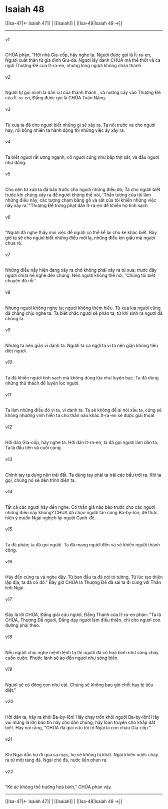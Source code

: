 # Isaiah 48

[[Isa-47|← Isaiah 47]] | [[Isaiah]] | [[Isa-49|Isaiah 49 →]]
***



###### v1 
CHÚA phán, "Hỡi nhà Gia-cốp, hãy nghe ta. Ngươi được gọi là Ít-ra-en, Ngươi xuất thân từ gia đình Giu-đa. Ngươi lấy danh CHÚA mà thề thốt và ca ngợi Thượng Đế của Ít-ra-en, nhưng lòng ngươi không chân thành. 

###### v2 
Ngươi tự gọi mình là dân cư của thành thánh , và nương cậy vào Thượng Đế của Ít-ra-en, Đấng được gọi là CHÚA Toàn Năng. 

###### v3 
Từ xưa ta đã cho ngươi biết những gì sẽ xảy ra. Ta nói trước và cho ngươi hay; rồi bỗng nhiên ta hành động thì những việc ấy xảy ra. 

###### v4 
Ta biết ngươi rất ương ngạnh; cổ ngươi cứng như bắp thịt sắt, và đầu ngươi như đồng. 

###### v5 
Cho nên từ xưa ta đã bảo trước cho ngươi những điều đó; Ta cho ngươi biết trước khi chúng xảy ra để ngươi không thể nói, 'Thần tượng của tôi làm những điều nầy, các tượng chạm bằng gỗ và sắt của tôi khiến những việc nầy xảy ra.'"Thượng Đế trừng phạt dân Ít-ra-en để khiến họ tinh sạch 

###### v6 
"Ngươi đã nghe thấy mọi việc để ngươi có thể kể lại cho kẻ khác biết. Bây giờ ta sẽ cho ngươi biết những điều mới lạ, những điều kín giấu mà ngươi chưa rõ. 

###### v7 
Những điều nầy hiện đang xảy ra chớ không phải xảy ra từ xưa; trước đây ngươi chưa hề nghe đến chúng. Nên ngươi không thể nói, 'Chúng tôi biết chuyện đó rồi.' 

###### v8 
Nhưng ngươi không nghe ta; ngươi không thèm hiểu. Từ xưa kia ngươi cũng đã chẳng chịu nghe ta. Ta biết chắc ngươi sẽ phản ta; từ khi sinh ra ngươi đã chống ta. 

###### v9 
Nhưng ta nén giận vì danh ta. Người ta ca ngợi ta vì ta nén giận không tiêu diệt ngươi. 

###### v10 
Ta đã khiến ngươi tinh sạch mà không dùng lửa như luyện bạc. Ta đã dùng những thử thách để luyện lọc ngươi. 

###### v11 
Ta làm những điều đó vì ta, vì danh ta. Ta sẽ không để ai nói xấu ta, cũng sẽ không nhường vinh hiển ta cho thần nào khác.Ít-ra-en sẽ được giải thoát 

###### v12 
Hỡi dân Gia-cốp, hãy nghe ta. Hỡi dân Ít-ra-en, ta đã gọi ngươi làm dân ta. Ta là đầu tiên và cuối cùng. 

###### v13 
Chính tay ta dựng nên trái đất. Ta dùng tay phải ta trải các bầu trời ra. Khi ta gọi, chúng nó sẽ đến trình diện ta. 

###### v14 
Tất cả các ngươi hãy đến nghe. Có thần giả nào bảo trước cho các ngươi những điều nầy không? CHÚA đã chọn người tấn công Ba-by-lôn; để thực hiện ý muốn Ngài nghịch lại người Canh-đê. 

###### v15 
Ta đã phán; ta đã gọi người. Ta đã mang người đến và sẽ khiến người thành công. 

###### v16 
Hãy đến cùng ta và nghe đây. Từ ban đầu ta đã nói tỏ tường. Từ lúc tạo thiên lập địa, ta đã có đó." Bây giờ CHÚA là Thượng Đế đã sai ta đi cùng với Thần linh Ngài. 

###### v17 
Đây là lời CHÚA, Đấng giải cứu ngươi, Đấng Thánh của Ít-ra-en phán: "Ta là CHÚA, Thượng Đế ngươi, Đấng dạy ngươi làm điều thiện, chỉ cho ngươi con đường phải theo. 

###### v18 
Nếu ngươi chịu nghe mệnh lệnh ta thì ngươi đã có hoà bình như sông chảy cuồn cuộn. Phước lành sẽ ào đến ngươi như sóng biển. 

###### v19 
Ngươi sẽ có đông con như cát. Chúng sẽ không bao giờ chết hay bị tiêu diệt." 

###### v20 
Hỡi dân ta, hãy ra khỏi Ba-by-lôn! Hãy chạy trốn khỏi người Ba-by-lôn! Hãy vui mừng la lớn báo tin nầy cho dân chúng; hãy loan truyền cho khắp đất biết. Hãy nói rằng, "CHÚA đã giải cứu tôi tớ Ngài là con cháu Gia-cốp." 

###### v21 
Khi Ngài dẫn họ đi qua sa mạc, họ sẽ không bị khát. Ngài khiến nước chảy ra từ một tảng đá. Ngài chẻ đá, nước liền phun ra. 

###### v22 
"Kẻ ác không thể hưởng hoà bình," CHÚA phán vậy.

***
[[Isa-47|← Isaiah 47]] | [[Isaiah]] | [[Isa-49|Isaiah 49 →]]
